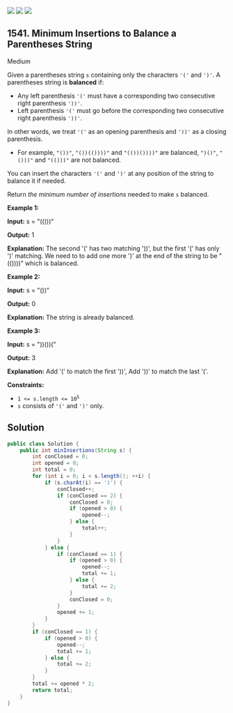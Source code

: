 [![](https://img.shields.io/github/stars/javadev/LeetCode-in-Java?label=Stars&style=flat-square)](https://github.com/javadev/LeetCode-in-Java)
[![](https://img.shields.io/github/forks/javadev/LeetCode-in-Java?label=Fork%20me%20on%20GitHub%20&style=flat-square)](https://github.com/javadev/LeetCode-in-Java/fork)
[![](https://img.shields.io/badge/-LeetCode%20in%20Kotlin-blue?style=flat-square)](https://github.com/javadev/LeetCode-in-Kotlin)

## 1541\. Minimum Insertions to Balance a Parentheses String

Medium

Given a parentheses string `s` containing only the characters `'('` and `')'`. A parentheses string is **balanced** if:

*   Any left parenthesis `'('` must have a corresponding two consecutive right parenthesis `'))'`.
*   Left parenthesis `'('` must go before the corresponding two consecutive right parenthesis `'))'`.

In other words, we treat `'('` as an opening parenthesis and `'))'` as a closing parenthesis.

*   For example, `"())"`, `"())(())))"` and `"(())())))"` are balanced, `")()"`, `"()))"` and `"(()))"` are not balanced.

You can insert the characters `'('` and `')'` at any position of the string to balance it if needed.

Return _the minimum number of insertions_ needed to make `s` balanced.

**Example 1:**

**Input:** s = "(()))"

**Output:** 1

**Explanation:** The second '(' has two matching '))', but the first '(' has only ')' matching. We need to to add one more ')' at the end of the string to be "(())))" which is balanced.

**Example 2:**

**Input:** s = "())"

**Output:** 0

**Explanation:** The string is already balanced.

**Example 3:**

**Input:** s = "))())("

**Output:** 3

**Explanation:** Add '(' to match the first '))', Add '))' to match the last '('.

**Constraints:**

*   <code>1 <= s.length <= 10<sup>5</sup></code>
*   `s` consists of `'('` and `')'` only.

## Solution

```java
public class Solution {
    public int minInsertions(String s) {
        int conClosed = 0;
        int opened = 0;
        int total = 0;
        for (int i = 0; i < s.length(); ++i) {
            if (s.charAt(i) == ')') {
                conClosed++;
                if (conClosed == 2) {
                    conClosed = 0;
                    if (opened > 0) {
                        opened--;
                    } else {
                        total++;
                    }
                }
            } else {
                if (conClosed == 1) {
                    if (opened > 0) {
                        opened--;
                        total += 1;
                    } else {
                        total += 2;
                    }
                    conClosed = 0;
                }
                opened += 1;
            }
        }
        if (conClosed == 1) {
            if (opened > 0) {
                opened--;
                total += 1;
            } else {
                total += 2;
            }
        }
        total += opened * 2;
        return total;
    }
}
```